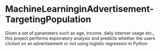 # MachineLearninginAdvertisement-TargetingPopulation
Given a set of parameters such as age, income, daily internet usage etc., this project performs exploratory analysis and predicts whether the users clicked on an advertisement or not using logistic regression in Python
